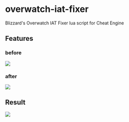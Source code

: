 # overwatch-iat-fixer
Blizzard's Overwatch IAT Fixer lua script for Cheat Engine
## Features

### before
 <img src="https://raw.githubusercontent.com/vmmcall/overwatch-iat-fixer/main/images/before.PNG">

### after
 <img src="https://raw.githubusercontent.com/vmmcall/overwatch-iat-fixer/main/images/after.PNG">


## Result
 <img src="https://raw.githubusercontent.com/vmmcall/overwatch-iat-fixer/main/images/Result.png">
